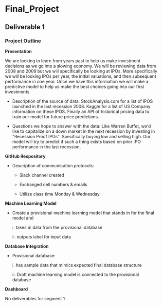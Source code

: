 # Final_Project

## Deliverable 1

### Project Outline

**Presentation**

We are looking to learn from years past to help us make investment decisions as we go into a slowing economy. We will be reviewing data from 2008 and 2009 but we will specifically be looking at IPOs. More specifically we will be looking IPOs per year, the initial valuations, and then subsequent performance in one year. Once we have this information we will make a predictive model to help us make the best choices going into our first investments. 

- Description of the source of data:
StockAnalysis.com for a list of IPOS launched in the last recession 2008. Kaggle for a list of US Company information on these IPOS. Finally an API of historical pricing data to train our model for future price predictions.  

- Questions we hope to answer with the data:
Like Warren Buffet, we'd like to capitalize on a down market in the next recession by investing in "Recession Proof IPOs". Specifically buying low and selling high. Our model will try to predict if such a thing exists based on prior IPO performance in the last recession. 

**GitHub Respository**

- Description of communication protocols:

  - Slack channel created
  
  - Exchanged cell numbers & emails
  
  - Utilize class time Monday & Wednesday

**Machine Learning Model**

- Create a provisional machine learning model that stands in for the final model and

  i. takes in data from the provisional database

  ii. outputs label for input data

**Database Integration**

- Provisional database:

  i. has sample data that mimics expected final database structure
  
  ii. Draft machine learning model is connected to the provisional database
  
**Dashboard**
  
  No deliverables for segment 1
